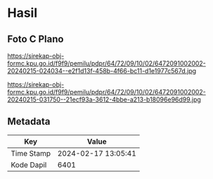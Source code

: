 # Hasil

## Foto C Plano

https://sirekap-obj-formc.kpu.go.id/f9f9/pemilu/pdpr/64/72/09/10/02/6472091002002-20240215-024034--e2f1d13f-458b-4f66-bc11-d1e1977c567d.jpg

https://sirekap-obj-formc.kpu.go.id/f9f9/pemilu/pdpr/64/72/09/10/02/6472091002002-20240215-031750--21ecf93a-3612-4bbe-a213-b18096e96d99.jpg


## Metadata

| Key        | Value               |
| ---------- | ------------------- |
| Time Stamp | 2024-02-17 13:05:41 |
| Kode Dapil | 6401                |



